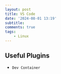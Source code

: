 ```yaml
---
layout: post
title: VS Code
date: '2024-08-01 13:19'
subtitle: 
comments: true
tags:
    - Linux
---
```


## Useful Plugins

- `Dev Container`
